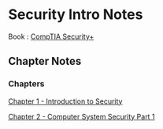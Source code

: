 # Security Intro Notes 

Book : [CompTIA Security+](../markdown%20files/cyberbook.pdf)

## Chapter Notes

### Chapters

[Chapter 1 - Introduction to Security](../out/chapter1.html)

[Chapter 2 - Computer System Security Part 1](../out/chapter2.html)
